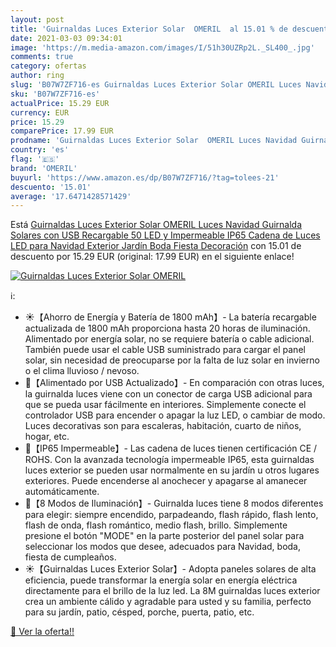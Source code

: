```yaml
---
layout: post
title: 'Guirnaldas Luces Exterior Solar  OMERIL  al 15.01 % de descuento'
date: 2021-03-03 09:34:01
image: 'https://m.media-amazon.com/images/I/51h30UZRp2L._SL400_.jpg'
comments: true
category: ofertas
author: ring
slug: 'B07W7ZF716-es Guirnaldas Luces Exterior Solar OMERIL Luces Navidad...'
sku: 'B07W7ZF716-es'
actualPrice: 15.29 EUR
currency: EUR
price: 15.29
comparePrice: 17.99 EUR
prodname: 'Guirnaldas Luces Exterior Solar  OMERIL Luces Navidad Guirnalda Solares con USB Recargable  50 LED y Impermeable IP65  Cadena de Luces LED para Navidad  Exterior  Jardín  Boda  Fiesta  Decoración'
country: 'es'
flag: '🇪🇸'
brand: 'OMERIL'
buyurl: 'https://www.amazon.es/dp/B07W7ZF716/?tag=tolees-21'
descuento: '15.01'
average: '17.6471428571429'
---
```


Está [Guirnaldas Luces Exterior Solar  OMERIL Luces Navidad Guirnalda Solares con USB Recargable  50 LED y Impermeable IP65  Cadena de Luces LED para Navidad  Exterior  Jardín  Boda  Fiesta  Decoración](https://www.amazon.es/dp/B07W7ZF716/?tag=tolees-21) con 15.01 de descuento por 15.29 EUR (original: 17.99 EUR) en el siguiente enlace!

[![Guirnaldas Luces Exterior Solar  OMERIL ](https://m.media-amazon.com/images/I/51h30UZRp2L._SL400_.jpg)](https://www.amazon.es/dp/B07W7ZF716/?tag=tolees-21)

ℹ️:

- ☀️【Ahorro de Energía y Batería de 1800 mAh】- La batería recargable actualizada de 1800 mAh proporciona hasta 20 horas de iluminación. Alimentado por energía solar, no se requiere batería o cable adicional. También puede usar el cable USB suministrado para cargar el panel solar, sin necesidad de preocuparse por la falta de luz solar en invierno o el clima lluvioso / nevoso.
- 🎄【Alimentado por USB Actualizado】- En comparación con otras luces, la guirnalda luces viene con un conector de carga USB adicional para que se pueda usar fácilmente en interiores. Simplemente conecte el controlador USB para encender o apagar la luz LED, o cambiar de modo. Luces decorativas son para escaleras, habitación, cuarto de niños, hogar, etc.
- 🎄【IP65 Impermeable】- Las cadena de luces tienen certificación CE / ROHS. Con la avanzada tecnología impermeable IP65, esta guirnaldas luces exterior se pueden usar normalmente en su jardín u otros lugares exteriores. Puede encenderse al anochecer y apagarse al amanecer automáticamente.
- 🎄【8 Modos de Iluminación】- Guirnalda luces tiene 8 modos diferentes para elegir: siempre encendido, parpadeando, flash rápido, flash lento, flash de onda, flash romántico, medio flash, brillo. Simplemente presione el botón "MODE" en la parte posterior del panel solar para seleccionar los modos que desee, adecuados para Navidad, boda, fiesta de cumpleaños.
- ☀️【Guirnaldas Luces Exterior Solar】- Adopta paneles solares de alta eficiencia, puede transformar la energía solar en energía eléctrica directamente para el brillo de la luz led. La 8M guirnaldas luces exterior crea un ambiente cálido y agradable para usted y su familia, perfecto para su jardín, patio, césped, porche, puerta, patio, etc.

[🛒 Ver la oferta!!](https://www.amazon.es/dp/B07W7ZF716/?tag=tolees-21)
